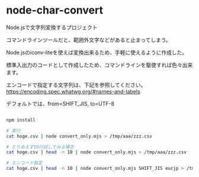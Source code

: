 # node-char-convert

Node.jsで文字列変換するプロジェクト

コマンドラインツールだと、範囲外文字などがあると止まってしまう。

Node.jsのiconv-liteを使えば変換出来るため、手軽に使えるように作成した。

標準入出力のコードとして作成したため、コマンドラインを駆使すれば色々出来ます。

エンコードで指定する文字列は、下記を参照してください。
https://encoding.spec.whatwg.org/#names-and-labels

デフォルトでは、from=SHIFT_JIS, to=UTF-8

```bash

npm install

# 実行
cat hoge.csv | node convert_only.mjs > /tmp/aaa/zzz.csv

# とりあえず10行試してみる場合
cat hoge.csv | head -n 10 | node convert_only.mjs > /tmp/aaa/zzz.csv

# エンコード指定
cat hoge.csv | head -n 10 | node convert_only.mjs SHIFT_JIS eucjp > /tmp/aaa/zzz.csv
```
